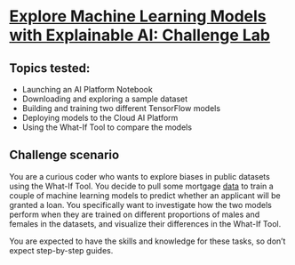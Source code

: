 # [Explore Machine Learning Models with Explainable AI: Challenge Lab](https://www.qwiklabs.com/focuses/12011?parent=catalog)

## Topics tested:

* Launching an AI Platform Notebook
* Downloading and exploring a sample dataset
* Building and training two different TensorFlow models
* Deploying models to the Cloud AI Platform
* Using the What-If Tool to compare the models


## Challenge scenario

You are a curious coder who wants to explore biases in public datasets using the What-If Tool. You decide to pull some mortgage [data](https://www.consumerfinance.gov/data-research/hmda/historic-data/) to train a couple of machine learning models to predict whether an applicant will be granted a loan. You specifically want to investigate how the two models perform when they are trained on different proportions of males and females in the datasets, and visualize their differences in the What-If Tool.

You are expected to have the skills and knowledge for these tasks, so don’t expect step-by-step guides.